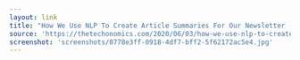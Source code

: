 ```yaml
---
layout: link
title: "How We Use NLP To Create Article Summaries For Our Newsletter - The Techonomics"
source: 'https://thetechonomics.com/2020/06/03/how-we-use-nlp-to-create-article-summaries-for-our-newsletter/'
screenshot: 'screenshots/0778e3ff-0918-4df7-bff2-5f62172ac5e4.jpg'
---
```



